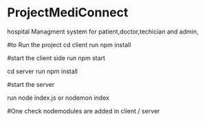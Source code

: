 # ProjectMediConnect
hospital Managment system for patient,doctor,techician and admin,

#to Run the project cd client run npm install

#start the client side run npm start

cd server run npm install

#start the server

run node index.js or nodemon index

#One check nodemodules are added in client / server
